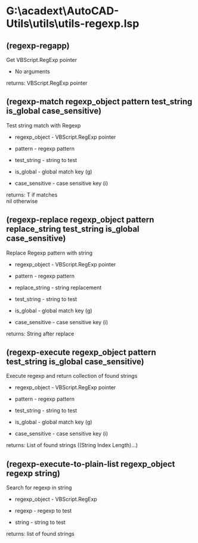 # G:\acadext\AutoCAD-Utils\utils\utils-regexp.lsp

## (regexp-regapp)

Get VBScript.RegExp pointer

- No arguments

returns: VBScript.RegExp pointer

## (regexp-match regexp_object pattern test_string is_global case_sensitive)

Test string match with Regexp

- regexp_object - VBScript.RegExp pointer

- pattern - regexp pattern

- test_string - string to test

- is_global - global match key (g)

- case_sensitive - case sensitive key (i)

returns: T if matches <br/> nil otherwise

## (regexp-replace regexp_object pattern replace_string test_string is_global case_sensitive)

Replace Regexp pattern with string

- regexp_object - VBScript.RegExp pointer

- pattern - regexp pattern

- replace_string - string replacement

- test_string - string to test

- is_global - global match key (g)

- case_sensitive - case sensitive key (i)

returns: String after replace

## (regexp-execute regexp_object pattern test_string is_global case_sensitive)

Execute regexp and return collection of found strings

- regexp_object - VBScript.RegExp pointer

- pattern - regexp pattern

- test_string - string to test

- is_global - global match key (g)

- case_sensitive - case sensitive key (i)

returns: List of found strings ((String Index Length)...)

## (regexp-execute-to-plain-list regexp_object regexp string)

Search for regexp in string

- regexp_object - VBScript.RegExp

- regexp - regexp to test

- string - string to test

returns: list of found strings
